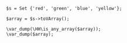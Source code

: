 ```basic-usage.hack
$s = Set {'red', 'green', 'blue', 'yellow'};

$array = $s->toVArray();

\var_dump(\HH\is_any_array($array));
\var_dump($array);
```
